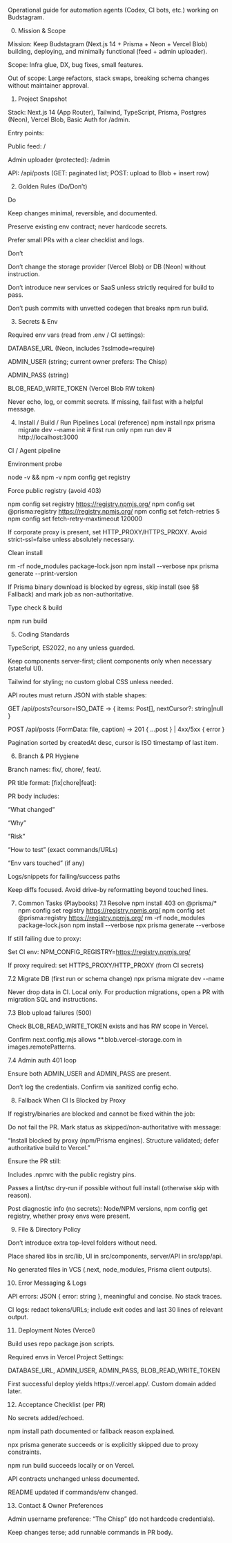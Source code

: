 Operational guide for automation agents (Codex, CI bots, etc.) working on Budstagram.

0) Mission & Scope

Mission: Keep Budstagram (Next.js 14 + Prisma + Neon + Vercel Blob) building, deploying, and minimally functional (feed + admin uploader).

Scope: Infra glue, DX, bug fixes, small features.

Out of scope: Large refactors, stack swaps, breaking schema changes without maintainer approval.

1) Project Snapshot

Stack: Next.js 14 (App Router), Tailwind, TypeScript, Prisma, Postgres (Neon), Vercel Blob, Basic Auth for /admin.

Entry points:

Public feed: /

Admin uploader (protected): /admin

API: /api/posts (GET: paginated list; POST: upload to Blob + insert row)

2) Golden Rules (Do/Don’t)

Do

Keep changes minimal, reversible, and documented.

Preserve existing env contract; never hardcode secrets.

Prefer small PRs with a clear checklist and logs.

Don’t

Don’t change the storage provider (Vercel Blob) or DB (Neon) without instruction.

Don’t introduce new services or SaaS unless strictly required for build to pass.

Don’t push commits with unvetted codegen that breaks npm run build.

3) Secrets & Env

Required env vars (read from .env / CI settings):

DATABASE_URL (Neon, includes ?sslmode=require)

ADMIN_USER (string; current owner prefers: The Chisp)

ADMIN_PASS (string)

BLOB_READ_WRITE_TOKEN (Vercel Blob RW token)

Never echo, log, or commit secrets. If missing, fail fast with a helpful message.

4) Install / Build / Run Pipelines
Local (reference)
npm install
npx prisma migrate dev --name init   # first run only
npm run dev                          # http://localhost:3000

CI / Agent pipeline

Environment probe

node -v && npm -v
npm config get registry


Force public registry (avoid 403)

npm config set registry https://registry.npmjs.org/
npm config set @prisma:registry https://registry.npmjs.org/
npm config set fetch-retries 5
npm config set fetch-retry-maxtimeout 120000


If corporate proxy is present, set HTTP_PROXY/HTTPS_PROXY. Avoid strict-ssl=false unless absolutely necessary.

Clean install

rm -rf node_modules package-lock.json
npm install --verbose
npx prisma generate --print-version


If Prisma binary download is blocked by egress, skip install (see §8 Fallback) and mark job as non-authoritative.

Type check & build

npm run build

5) Coding Standards

TypeScript, ES2022, no any unless guarded.

Keep components server-first; client components only when necessary (stateful UI).

Tailwind for styling; no custom global CSS unless needed.

API routes must return JSON with stable shapes:

GET /api/posts?cursor=ISO_DATE → { items: Post[], nextCursor?: string|null }

POST /api/posts (FormData: file, caption) → 201 { ...post } | 4xx/5xx { error }

Pagination sorted by createdAt desc, cursor is ISO timestamp of last item.

6) Branch & PR Hygiene

Branch names: fix/<short>, chore/<short>, feat/<short>.

PR title format: [fix|chore|feat]: <concise summary>

PR body includes:

“What changed”

“Why”

“Risk”

“How to test” (exact commands/URLs)

“Env vars touched” (if any)

Logs/snippets for failing/success paths

Keep diffs focused. Avoid drive-by reformatting beyond touched lines.

7) Common Tasks (Playbooks)
7.1 Resolve npm install 403 on @prisma/*
npm config set registry https://registry.npmjs.org/
npm config set @prisma:registry https://registry.npmjs.org/
rm -rf node_modules package-lock.json
npm install --verbose
npx prisma generate --verbose


If still failing due to proxy:

Set CI env: NPM_CONFIG_REGISTRY=https://registry.npmjs.org/

If proxy required: set HTTPS_PROXY/HTTP_PROXY (from CI secrets)

7.2 Migrate DB (first run or schema change)
npx prisma migrate dev --name <change>


Never drop data in CI. Local only. For production migrations, open a PR with migration SQL and instructions.

7.3 Blob upload failures (500)

Check BLOB_READ_WRITE_TOKEN exists and has RW scope in Vercel.

Confirm next.config.mjs allows **.blob.vercel-storage.com in images.remotePatterns.

7.4 Admin auth 401 loop

Ensure both ADMIN_USER and ADMIN_PASS are present.

Don’t log the credentials. Confirm via sanitized config echo.

8) Fallback When CI Is Blocked by Proxy

If registry/binaries are blocked and cannot be fixed within the job:

Do not fail the PR. Mark status as skipped/non-authoritative with message:

“Install blocked by proxy (npm/Prisma engines). Structure validated; defer authoritative build to Vercel.”

Ensure the PR still:

Includes .npmrc with the public registry pins.

Passes a lint/tsc dry-run if possible without full install (otherwise skip with reason).

Post diagnostic info (no secrets): Node/NPM versions, npm config get registry, whether proxy envs were present.

9) File & Directory Policy

Don’t introduce extra top-level folders without need.

Place shared libs in src/lib, UI in src/components, server/API in src/app/api.

No generated files in VCS (.next, node_modules, Prisma client outputs).

10) Error Messaging & Logs

API errors: JSON { error: string }, meaningful and concise. No stack traces.

CI logs: redact tokens/URLs; include exit codes and last 30 lines of relevant output.

11) Deployment Notes (Vercel)

Build uses repo package.json scripts.

Required envs in Vercel Project Settings:

DATABASE_URL, ADMIN_USER, ADMIN_PASS, BLOB_READ_WRITE_TOKEN

First successful deploy yields https://<project>.vercel.app/. Custom domain added later.

12) Acceptance Checklist (per PR)

 No secrets added/echoed.

 npm install path documented or fallback reason explained.

 npx prisma generate succeeds or is explicitly skipped due to proxy constraints.

 npm run build succeeds locally or on Vercel.

 API contracts unchanged unless documented.

 README updated if commands/env changed.

13) Contact & Owner Preferences

Admin username preference: “The Chisp” (do not hardcode credentials).

Keep changes terse; add runnable commands in PR body.
